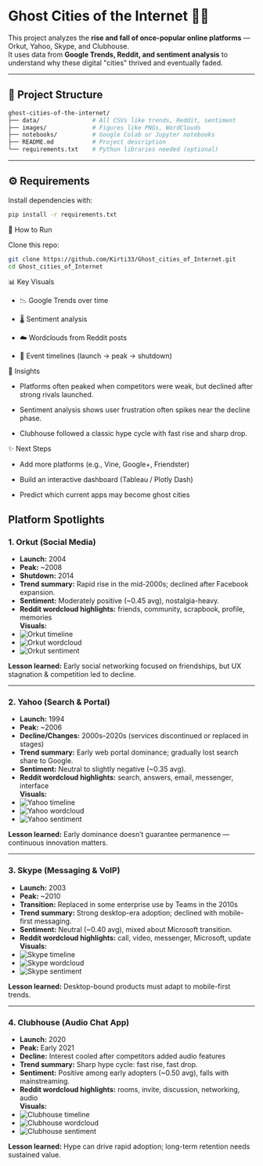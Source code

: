 # Ghost Cities of the Internet 👻🌐

This project analyzes the **rise and fall of once-popular online platforms** — Orkut, Yahoo, Skype, and Clubhouse.  
It uses data from **Google Trends, Reddit, and sentiment analysis** to understand why these digital "cities" thrived and eventually faded.

---

## 📂 Project Structure


```bash
ghost-cities-of-the-internet/
├── data/               # All CSVs like trends, Reddit, sentiment
├── images/             # Figures like PNGs, WordClouds
├── notebooks/          # Google Colab or Jupyter notebooks
├── README.md           # Project description
└── requirements.txt    # Python libraries needed (optional)

```
---

## ⚙️ Requirements

Install dependencies with:

```bash
pip install -r requirements.txt
```

🚀 How to Run

Clone this repo:
```bash
git clone https://github.com/Kirti33/Ghost_cities_of_Internet.git
cd Ghost_cities_of_Internet
```


📊 Key Visuals

* 📉 Google Trends over time

* 🌡️ Sentiment analysis

* ☁️ Wordclouds from Reddit posts

* 📆 Event timelines (launch → peak → shutdown)




🎯 Insights

* Platforms often peaked when competitors were weak, but declined after strong rivals launched.

* Sentiment analysis shows user frustration often spikes near the decline phase.

* Clubhouse followed a classic hype cycle with fast rise and sharp drop.




✨ Next Steps

* Add more platforms (e.g., Vine, Google+, Friendster)

* Build an interactive dashboard (Tableau / Plotly Dash)

* Predict which current apps may become ghost cities

## Platform Spotlights

### 1. Orkut (Social Media)
- **Launch:** 2004  
- **Peak:** ~2008  
- **Shutdown:** 2014  
- **Trend summary:** Rapid rise in the mid-2000s; declined after Facebook expansion.  
- **Sentiment:** Moderately positive (~0.45 avg), nostalgia-heavy.  
- **Reddit wordcloud highlights:** friends, community, scrapbook, profile, memories  
**Visuals:**  
- ![Orkut timeline](images/orkut_timeline.png)  
- ![Orkut wordcloud](images/orkut_wordcloud.png)  
- ![Orkut sentiment](images/orkut_sentiment.png)  

**Lesson learned:** Early social networking focused on friendships, but UX stagnation & competition led to decline.

---

### 2. Yahoo (Search & Portal)
- **Launch:** 1994  
- **Peak:** ~2006  
- **Decline/Changes:** 2000s–2020s (services discontinued or replaced in stages)  
- **Trend summary:** Early web portal dominance; gradually lost search share to Google.  
- **Sentiment:** Neutral to slightly negative (~0.35 avg).  
- **Reddit wordcloud highlights:** search, answers, email, messenger, interface  
**Visuals:**  
- ![Yahoo timeline](images/yahoo_timeline.png)  
- ![Yahoo wordcloud](images/yahoo_wordcloud.png)  
- ![Yahoo sentiment](images/yahoo_sentiment.png)  

**Lesson learned:** Early dominance doesn’t guarantee permanence — continuous innovation matters.

---

### 3. Skype (Messaging & VoIP)
- **Launch:** 2003  
- **Peak:** ~2010  
- **Transition:** Replaced in some enterprise use by Teams in the 2010s  
- **Trend summary:** Strong desktop-era adoption; declined with mobile-first messaging.  
- **Sentiment:** Neutral (~0.40 avg), mixed about Microsoft transition.  
- **Reddit wordcloud highlights:** call, video, messenger, Microsoft, update  
**Visuals:**  
- ![Skype timeline](images/skype_timeline.png)  
- ![Skype wordcloud](images/skype_wordcloud.png)  
- ![Skype sentiment](images/skype_sentiment.png)  

**Lesson learned:** Desktop-bound products must adapt to mobile-first trends.

---

### 4. Clubhouse (Audio Chat App)
- **Launch:** 2020  
- **Peak:** Early 2021  
- **Decline:** Interest cooled after competitors added audio features  
- **Trend summary:** Sharp hype cycle: fast rise, fast drop.  
- **Sentiment:** Positive among early adopters (~0.50 avg), falls with mainstreaming.  
- **Reddit wordcloud highlights:** rooms, invite, discussion, networking, audio  
**Visuals:**  
- ![Clubhouse timeline](images/clubhouse_timeline.png)  
- ![Clubhouse wordcloud](images/clubhouse_wordcloud.png)  
- ![Clubhouse sentiment](images/clubhouse_sentiment.png)  

**Lesson learned:** Hype can drive rapid adoption; long-term retention needs sustained value.

